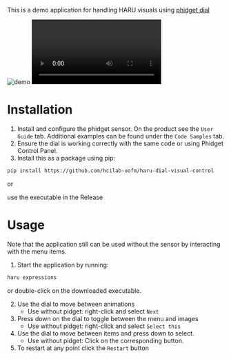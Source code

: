 This is a demo application for handling HARU visuals using [phidget dial](https://www.phidgets.com/?tier=3&catid=15&pcid=13&prodid=982)

![demo](media/demo.gif)
![demo](media/demo2.mp4)

# Installation
1. Install and configure the phidget sensor. On the product see the `User Guide` tab. Additional examples can be found under the `Code Samples` tab.
2. Ensure the dial is working correctly with the same code or using Phidget Control Panel.
3. Install this as a package using pip:

```sh
pip install https://github.com/hcilab-uofm/haru-dial-visual-control
```

or

use the executable in the Release

# Usage
Note that the application still can be used without the sensor by interacting with the menu items.

1. Start the application by running:
```sh
haru expressions
```

or double-click on the downloaded executable.

2. Use the dial to move between animations
   - Use without pidget: right-click and select `Next`
3. Press down on the dial to toggle between the menu and images
   - Use without pidget: right-click and select `Select this`
4. Use the dial to move between items and press down to select.
   - Use without pidget: Click on the corresponding button.
5. To restart at any point click the `Restart` button
